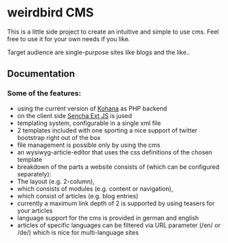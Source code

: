 # weirdbird CMS

This is a little side project to create an intuitive and simple to use cms. Feel free to use it for your own needs if you like.

Target audience are single-purpose sites like blogs and the like..

## Documentation

### Some of the features:

* using the current version of [Kohana](http://kohanaframework.org/) as PHP backend
* on the client side [Sencha Ext JS](http://www.sencha.com/products/extjs/#overview) is jused
* templating system, configurable in a single xml file
* 2 templates included with one sporting a nice support of twitter bootstrap right out of the box
* file management is possible only by using the cms
* an wysiwyg-article-editor that uses the css definitions of the chosen template
* breakdown of the parts a website consists of (which can be configured separately):
* The layout (e.g. 2-column),
* which consists of modules (e.g. content or navigation),
* which consist of articles (e.g. blog entries)
* currently a maximum link depth of 2 is supported by using teasers for your articles
* language support for the cms is provided in german and english
* articles of specific languages can be filtered via URL parameter (/en/ or /de/) which is nice for multi-language sites
